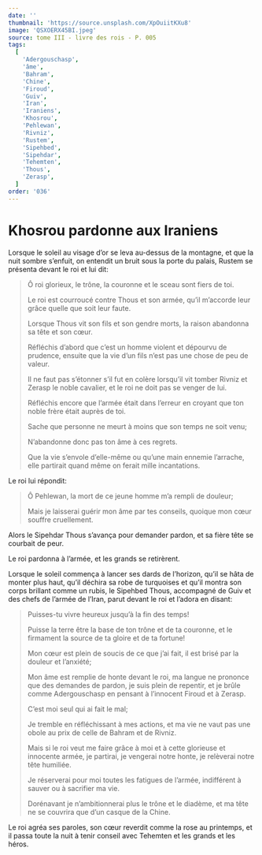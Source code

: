 ```yaml
---
date: ''
thumbnail: 'https://source.unsplash.com/XpOuiitKXu8'
image: 'QSXOERX45BI.jpeg'
source: tome III - livre des rois - P. 005
tags:
  [
    'Adergouschasp',
    'âme',
    'Bahram',
    'Chine',
    'Firoud',
    'Guiv',
    'Iran',
    'Iraniens',
    'Khosrou',
    'Pehlewan',
    'Rivniz',
    'Rustem',
    'Sipehbed',
    'Sipehdar',
    'Tehemten',
    'Thous',
    'Zerasp',
  ]
order: '036'
---
```


# Khosrou pardonne aux Iraniens

Lorsque le soleil au visage d’or se leva au-dessus de la montagne, et que la nuit sombre s’enfuit, on entendit un bruit sous la porte du palais, Rustem se présenta devant le roi et lui dit:

> Ô roi glorieux, le trône, la couronne et le sceau sont fiers de toi.
>
> Le roi est courroucé contre Thous et son armée, qu’il m’accorde leur grâce quelle que soit leur faute.
>
> Lorsque Thous vit son fils et son gendre morts, la raison abandonna sa tête et son cœur.
>
> Réfléchis d’abord que c’est un homme violent et dépourvu de prudence, ensuite que la vie d’un fils n’est pas une chose de peu de valeur.
>
> Il ne faut pas s’étonner s’il fut en colère lorsqu’il vit tomber Rivniz et Zerasp le noble cavalier, et le roi ne doit pas se venger de lui.
>
> Réfléchis encore que l’armée était dans l’erreur en croyant que ton noble frère était auprès de toi.
>
> Sache que personne ne meurt à moins que son temps ne soit venu;
>
> N’abandonne donc pas ton âme à ces regrets.
>
> Que la vie s’envole d’elle-même ou qu’une main ennemie l’arrache, elle partirait quand même on ferait mille incantations.

Le roi lui répondit:

> Ô Pehlewan, la mort de ce jeune homme m’a rempli de douleur;
>
> Mais je laisserai guérir mon âme par tes conseils, quoique mon cœur souffre cruellement.

Alors le Sipehdar Thous s’avança pour demander pardon, et sa fière tête se courbait de peur.

Le roi pardonna à l’armée, et les grands se retirèrent.

Lorsque le soleil commença à lancer ses dards de l’horizon, qu’il se hâta de monter plus haut, qu’il déchira sa robe de turquoises et qu’il montra son corps brillant comme un rubis, le Sipehbed Thous, accompagné de Guiv et des chefs de l’armée de l’Iran, parut devant le roi et l’adora en disant:

> Puisses-tu vivre heureux jusqu’à la fin des temps!
>
> Puisse la terre être la base de ton trône et de ta couronne, et le firmament la source de ta gloire et de ta fortune!
>
> Mon cœur est plein de soucis de ce que j’ai fait, il est brisé par la douleur et l’anxiété;
>
> Mon âme est remplie de honte devant le roi, ma langue ne prononce que des demandes de pardon, je suis plein de repentir, et je brûle comme Adergouschasp en pensant à l’innocent Firoud et à Zerasp.
>
> C’est moi seul qui ai fait le mal;
>
> Je tremble en réfléchissant à mes actions, et ma vie ne vaut pas une obole au prix de celle de Bahram et de Rivniz.
>
> Mais si le roi veut me faire grâce à moi et à cette glorieuse et innocente armée, je partirai, je vengerai notre honte, je relèverai notre tête humiliée.
>
> Je réserverai pour moi toutes les fatigues de l’armée, indifférent à sauver ou à sacrifier ma vie.
>
> Dorénavant je n’ambitionnerai plus le trône et le diadème, et ma tête ne se couvrira que d’un casque de la Chine.

Le roi agréa ses paroles, son cœur reverdit comme la rose au printemps, et il passa toute la nuit à tenir conseil avec Tehemten et les grands et les héros.
